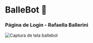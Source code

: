 # BalleBot 🤖
### Página de Login - Rafaella Ballerini

![Captura de tela ballebot](https://github.com/user-attachments/assets/a4026249-8e40-4dce-8055-51f2dd992b8a)
